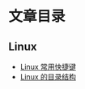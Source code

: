 # 文章目录

## Linux

- [Linux 常用快捷键](/articles/linux/common-shortcut-keys)
- [Linux 的目录结构](/articles/linux/the-directory-structure-of-Linux)